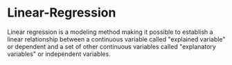 # Linear-Regression

Linear regression is a modeling method making it possible to establish a linear relationship between a continuous variable called "explained variable" or dependent and a set of other continuous variables called "explanatory variables" or independent variables.

